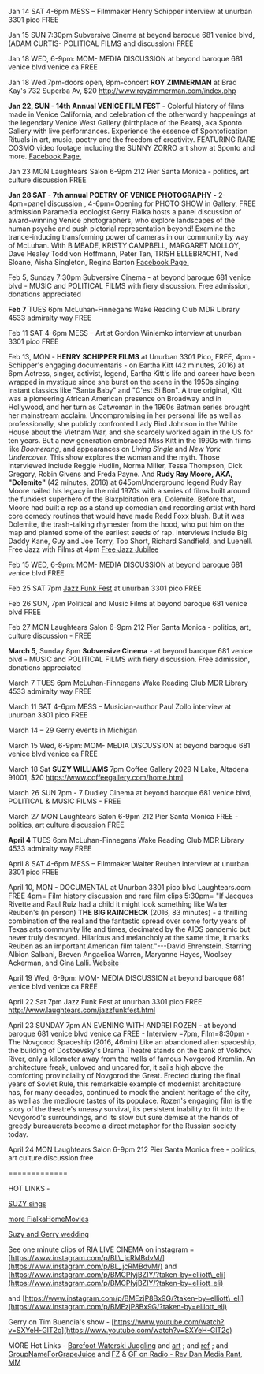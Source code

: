 Jan 14 SAT 4-6pm MESS – Filmmaker Henry Schipper interview at unurban 3301 pico FREE 

Jan 15 SUN 7:30pm Subversive Cinema at beyond baroque 681 venice blvd, (ADAM CURTIS- POLITICAL FILMS and discussion) FREE

Jan 18 WED, 6-9pm: MOM- MEDIA DISCUSSION at beyond baroque 681 venice blvd venice ca FREE

Jan 18 Wed 7pm-doors open, 8pm-concert **ROY ZIMMERMAN** at Brad Kay's 732 Superba Av, $20
http://www.royzimmerman.com/index.php

**Jan 22, SUN - 14th Annual VENICE FILM FEST** - Colorful history of films made in Venice California, and celebration of the otherwordly happenings at the legendary Venice West Gallery (birthplace of the Beats), aka Sponto Gallery with live performances. Experience the essence of Spontofication Rituals in art, music, poetry and the freedom of creativity. FEATURING RARE COSMO video footage including the SUNNY ZORRO art show at Sponto and more. [Facebook Page.](https://www.facebook.com/events/1368538349831838/)

Jan 23 MON Laughtears Salon 6-9pm 212 Pier Santa Monica - politics, art culture discussion FREE

**Jan 28 SAT - 7th annual POETRY OF VENICE PHOTOGRAPHY -** 2-4pm=panel discussion , 4-6pm=Opening for PHOTO SHOW in Gallery, FREE admission Paramedia ecologist Gerry Fialka hosts a panel discussion of award-winning Venice photographers, who explore landscapes of the human psyche and push pictorial representation beyond! Examine the trance-inducing transforming power of cameras in our community by way of McLuhan. With B MEADE, KRISTY CAMPBELL, MARGARET MOLLOY, Dave Healey Todd von Hoffmann, Peter Tan, TRISH ELLEBRACHT, Ned Sloane, Aisha Singleton, Regina Barton  [Facebook Page.](https://www.facebook.com/events/373926132998864/)

Feb 5, Sunday 7:30pm Subversive Cinema -  at beyond baroque 681 venice blvd - MUSIC and POLITICAL FILMS with fiery discussion. Free admission, donations appreciated

**Feb 7**  TUES 6pm McLuhan-Finnegans Wake Reading Club MDR Library 4533 admiralty way FREE

Feb 11 SAT 4-6pm MESS – Artist Gordon Winiemko interview at unurban 3301 pico FREE 

Feb 13, MON - **HENRY SCHIPPER FILMS** at Unurban 3301 Pico, FREE, 4pm  -Schipper's engaging documentaris - on Eartha Kitt (42 minutes, 2016) at 6pm Actress, singer, activist, legend, Eartha Kitt's life and career have been wrapped in mystique since she burst on the scene in the 1950s  singing instant classics like "Santa Baby" and "C'est Si Bon".  A true original, Kitt was a pioneering African American presence on Broadway and in Hollywood, and her turn as Catwoman in the 1960s Batman series brought her mainstream acclaim. Uncompromising in her personal life as well as professionally, she publicly confronted Lady Bird Johnson in the White House about the Vietnam War, and she scarcely worked again in the US for ten years. But a new generation embraced Miss Kitt in the 1990s with films like _Boomerang_, and appearances on _Living Single_ and _New York Undercover._ This show explores the woman and the myth. Those interviewed include Reggie Hudlin, Norma Miller, Tessa Thompson, Dick Gregory, Robin Givens and Freda Payne.  And **Rudy Ray Moore, AKA, "Dolemite"** (42 minutes, 2016) at 645pmUnderground legend Rudy Ray Moore nailed his legacy in the mid 1970s with a series of films built around the funkiest superhero of the Blaxploitation era, Dolemite.  Before that, Moore had built a rep as a stand up comedian and recording artist with hard core comedy routines that would have made Redd Foxx blush.  But it was Dolemite, the trash-talking rhymester from the hood, who put him on the map and planted some of the earliest seeds of rap.  Interviews include Big Daddy Kane, Guy and Joe Torry, Too Short, Richard Sandfield, and Luenell. Free Jazz with Films at 4pm [Free Jazz Jubilee](http://www.laughtears.com/freeJazzJubilee.html)

Feb 15 WED, 6-9pm: MOM- MEDIA DISCUSSION at beyond baroque 681 venice blvd FREE

Feb 25 SAT 7pm [Jazz Funk Fest](http://www.laughtears.com/jazzfunkfest.html) at unurban 3301 pico FREE

Feb 26 SUN, 7pm Political and Music Films at beyond baroque 681 venice blvd FREE

Feb 27 MON Laughtears Salon 6-9pm 212 Pier Santa Monica - politics, art, culture discussion - FREE

**March 5**, Sunday 8pm **Subversive Cinema** -  at beyond baroque 681 venice blvd - MUSIC and POLITICAL FILMS with fiery discussion. Free admission, donations appreciated

March 7  TUES 6pm McLuhan-Finnegans Wake Reading Club MDR Library 4533 admiralty way FREE

March 11 SAT 4-6pm MESS – Musician-author Paul Zollo interview  at unurban 3301 pico FREE 

March 14 – 29 Gerry events in Michigan

March 15 Wed, 6-9pm: MOM- MEDIA DISCUSSION at beyond baroque 681 venice blvd venice ca FREE

March 18 Sat **SUZY WILLIAMS** 7pm Coffee Gallery 2029 N Lake, Altadena 91001, $20 https://www.coffeegallery.com/home.html

March 26 SUN 7pm - 7 Dudley Cinema at beyond baroque 681 venice blvd, POLITICAL & MUSIC FILMS - FREE

March 27 MON Laughtears Salon 6-9pm 212 Pier Santa Monica FREE - politics, art culture discussion FREE

**April 4**  TUES 6pm McLuhan-Finnegans Wake Reading Club MDR Library 4533 admiralty way FREE

April 8 SAT 4-6pm MESS – Filmmaker Walter Reuben interview  at unurban 3301 pico FREE 

April 10, MON - DOCUMENTAL at Unurban 3301 pico blvd Laughtears.com FREE
4pm= Film history discussion and rare film clips
5:30pm= "If Jacques Rivette and Raul Ruiz had a child it might look something like Walter Reuben's (in person) **THE BIG RAINCHECK** (2016, 83 minutes) - a thrilling combination of the real and the fantastic spread over some forty years of Texas arts community life and times, decimated by the AIDS pandemic but never truly destroyed. Hilarious and melancholy at the same time, it marks Reuben as an important American film talent."---David Ehrenstein. Starring Albion Salbani, Breven Angaelica Warren, Maryanne Hayes, Woolsey Ackerman, and Gina Lalli. [Website](http://www.thebigraincheck.com/trailer.html)

April 19 Wed, 6-9pm: MOM- MEDIA DISCUSSION at beyond baroque 681 venice blvd venice ca FREE

April 22 Sat 7pm Jazz Funk Fest at unurban 3301 pico FREE http://www.laughtears.com/jazzfunkfest.html

April 23 SUNDAY 7pm AN EVENING WITH ANDREI ROZEN - at beyond baroque 681 venice blvd venice ca FREE - Interview =7pm, Film=8:30pm - The Novgorod Spaceship (2016, 46min) Like an abandoned alien spaceship, the building of Dostoevsky's Drama Theatre stands on the bank of Volkhov River, only a kilometer away from the walls of famous Novgorod Kremlin. An architecture freak, unloved and uncared for, it sails high above the comforting provinciality of Novgorod the Great. Erected during the final years of Soviet Rule, this remarkable example of modernist architecture has, for many decades, continued to mock the ancient heritage of the city, as well as the mediocre tastes of its populace. Rozen's engaging film is the story of the theatre's uneasy survival, its persistent inability to fit into the Novgorod's surroundings, and its slow but sure demise at the hands of greedy bureaucrats become a direct metaphor for the Russian society today.

April 24 MON Laughtears Salon 6-9pm 212 Pier Santa Monica free - politics, art culture discussion free

=============

HOT LINKS -

[SUZY sings](https://www.youtube.com/watch?v=h1FYAttMpTg)

[more FialkaHomeMovies](https://archive.org/details/GerryFialka148mmMOV)

[Suzy and Gerry wedding](https://youtu.be/48RwWc-Jfxg)

See one minute clips of RIA LIVE CINEMA on instagram = [https://www.instagram.com/p/BL\_jcRMBdvM/](https://www.instagram.com/p/BL_jcRMBdvM/)  and [https://www.instagram.com/p/BMCPIyjBZIY/?taken-by=elliott\_eli](https://www.instagram.com/p/BMCPIyjBZIY/?taken-by=elliott_eli)

and [https://www.instagram.com/p/BMEzjP8Bx9G/?taken-by=elliott\_eli](https://www.instagram.com/p/BMEzjP8Bx9G/?taken-by=elliott_eli)

Gerry on Tim Buendia's show - [https://www.youtube.com/watch?v=SXYeH-GlT2c](https://www.youtube.com/watch?v=SXYeH-GlT2c)

MORE Hot Links - [Barefoot Waterski Juggling](http://youtube.com/watch?v=6FwQo-zySj8) and [art](http://youtube.com/watch?v=ttr6Gh8lcf0) ; and [ref](https://www.youtube.com/watch?v=WxfKMLD5Y9I) ; and [GroupNameForGrapeJuice](http://groupnameforgrapejuice.blogspot.com/2015/08/meereschal-macmuhun-moon-child-me-1.html) and [FZ](https://www.facebook.com/permalink.php?story\_fbid=1644882825781360&id=1436202253316086) & [GF on Radio - Rev Dan Media Rant](http://www.mediafire.com/listen/obuahueyfnfd1bk/Aircheck\_December\_5%2C\_2015\_Edition\_of\_Reverend\_Dan%27s\_Music\_For\_Nimrods%2C\_KXLU\_Los\_Angeles.mp3), [MM](http://goo.gl/zTqhfZ)
